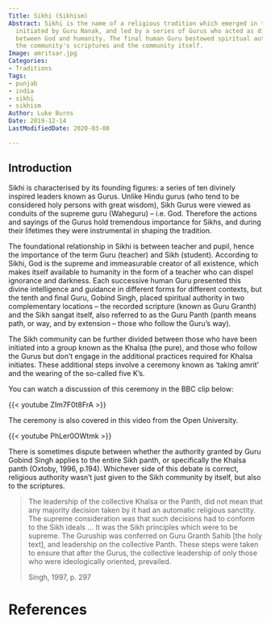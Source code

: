 ```yaml
---
Title: Sikhi (Sikhism)
Abstract: Sikhi is the name of a religious tradition which emerged in the Punjab,
  initiated by Guru Nanak, and led by a series of Gurus who acted as divine intermediaries
  between God and humanity. The final human Guru bestowed spiritual authority onto
  the community's scriptures and the community itself.
Image: amritsar.jpg
Categories:
- Traditions
Tags:
- punjab
- india
- sikhi
- sikhism
Author: Luke Burns
Date: 2019-12-14
LastModifiedDate: 2020-03-08

---
```

## Introduction
Sikhi is characterised by its founding figures: a series of ten divinely inspired leaders known as Gurus. Unlike Hindu gurus (who tend to be considered holy persons with great wisdom), Sikh Gurus were viewed as conduits of the supreme guru (Waheguru) – i.e. God. Therefore the actions and sayings of the Gurus hold tremendous importance for Sikhs, and during their lifetimes they were instrumental in shaping the tradition.

The foundational relationship in Sikhi is between teacher and pupil, hence the importance of the term Guru (teacher) and Sikh (student). According to Sikhi, God is the supreme and immeasurable creator of all existence, which makes itself available to humanity in the form of a teacher who can dispel ignorance and darkness. Each successive human Guru presented this divine intelligence and guidance in different forms for different contexts, but the tenth and final Guru, Gobind Singh, placed spiritual authority in two complementary locations – the recorded scripture (known as Guru Granth) and the Sikh sangat itself, also referred to as the Guru Panth (panth means path, or way, and by extension – those who follow the Guru’s way).

The Sikh community can be further divided between those who have been initiated into a group known as the Khalsa (the pure), and those who follow the Gurus but don’t engage in the additional practices required for Khalsa initiates. These additional steps involve a ceremony known as ‘taking amrit’ and the wearing of the so-called five K’s.

You can watch a discussion of this ceremony in the BBC clip below:

{{< youtube ZIm7F0t8FrA >}}

The ceremony is also covered in this video from the Open University.

{{< youtube PhLer0OWtmk >}}

There is sometimes dispute between whether the authority granted by Guru Gobind Singh applies to the entire Sikh panth, or specifically the Khalsa panth (Oxtoby, 1996, p.194). Whichever side of this debate is correct, religious authority wasn’t just given to the Sikh community by itself, but also to the scriptures.

>The leadership of the collective Khalsa or the Panth, did not mean that any majority decision taken by it had an automatic religious sanctity. The supreme consideration was that such decisions had to conform to the Sikh ideals … It was the Sikh principles which were to be supreme. The Guruship was conferred on Guru Granth Sahib [the holy text], and leadership on the collective Panth. These steps were taken to ensure that after the Gurus, the collective leadership of only those who were ideologically oriented, prevailed.
>
>Singh, 1997, p. 297

# References